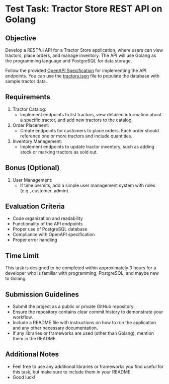 # Test Task: Tractor Store REST API on Golang

## Objective

Develop a RESTful API for a Tractor Store application, where users can view tractors, place orders, and manage inventory. 
The API will use Golang as the programming language and PostgreSQL for data storage.

Follow the provided [OpenAPI Specification](./tractor-store.openapi.yaml) for implementing the API endpoints.
You can use the [tractors.json](./tractors.json) file to populate the database with sample tractor data.

## Requirements

1. Tractor Catalog:
   - Implement endpoints to list tractors, view detailed information about a specific tractor, and add new tractors to the catalog.
2. Order Placement:
   - Create endpoints for customers to place orders. Each order should reference one or more tractors and include quantities.
3. Inventory Management:
   - Implement endpoints to update tractor inventory, such as adding stock or marking tractors as sold out.

## Bonus (Optional)

1. User Management:
   - If time permits, add a simple user management system with roles (e.g., customer, admin).

## Evaluation Criteria

- Code organization and readability
- Functionality of the API endpoints
- Proper use of PostgreSQL database
- Compliance with OpenAPI specification
- Proper error handling

## Time Limit

This task is designed to be completed within approximately 3 hours for a developer who is familiar with programming, PostgreSQL, and maybe new to Golang.

## Submission Guidelines

- Submit the project as a public or private GitHub repository.
- Ensure the repository contains clear commit history to demonstrate your workflow.
- Include a README file with instructions on how to run the application and any other necessary documentation.
- If any libraries or frameworks are used (other than Golang), mention them in the README.

## Additional Notes

- Feel free to use any additional libraries or frameworks you find useful for this task, but make sure to include them in your README.
- Good luck!

